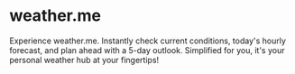 # weather.me
Experience weather.me. Instantly check current conditions, today's hourly forecast, and plan ahead with a 5-day outlook. Simplified for you, it's your personal weather hub at your fingertips!
